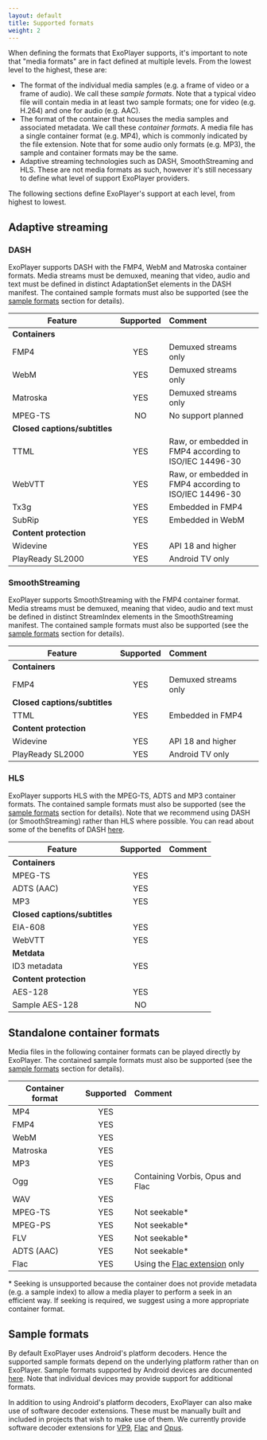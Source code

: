```yaml
---
layout: default
title: Supported formats
weight: 2
---
```


When defining the formats that ExoPlayer supports, it's important to note that "media formats" are
in fact defined at multiple levels. From the lowest level to the highest, these are:

* The format of the individual media samples (e.g. a frame of video or a frame of audio). We call
these *sample formats*. Note that a typical video file will contain media in at least two sample
formats; one for video (e.g. H.264) and one for audio (e.g. AAC).
* The format of the container that houses the media samples and associated metadata. We call these
*container formats*. A media file has a single container format (e.g. MP4), which is commonly
indicated by the file extension. Note that for some audio only formats (e.g. MP3), the sample and
container formats may be the same.
* Adaptive streaming technologies such as DASH, SmoothStreaming and HLS. These are not media formats
as such, however it's still necessary to define what level of support ExoPlayer providers.

The following sections define ExoPlayer's support at each level, from highest to lowest.

## Adaptive streaming ##

### DASH ###

ExoPlayer supports DASH with the FMP4, WebM and Matroska container formats. Media streams must be
demuxed, meaning that video, audio and text must be defined in distinct AdaptationSet elements in
the DASH manifest. The contained sample formats must also be supported (see the
[sample formats](#sample-formats) section for details).

| Feature | Supported    | Comment              |
|---------|:------------:|:---------------------|
| **Containers** |||
| FMP4                          | YES          | Demuxed streams only |
| WebM | YES | Demuxed streams only |
| Matroska | YES | Demuxed streams only |
| MPEG-TS | NO | No support planned |
| **Closed&nbsp;captions/subtitles** |||
| TTML | YES | Raw, or embedded in FMP4 according to ISO/IEC 14496-30 |
| WebVTT | YES | Raw, or embedded in FMP4 according to ISO/IEC 14496-30 |
| Tx3g | YES | Embedded in FMP4 |
| SubRip | YES | Embedded in WebM |
| **Content protection**                  |||
| Widevine | YES | API 18 and higher |
| PlayReady SL2000                        | YES          | Android TV only      |

### SmoothStreaming ###

ExoPlayer supports SmoothStreaming with the FMP4 container format. Media streams must be demuxed,
meaning that video, audio and text must be defined in distinct StreamIndex elements in the
SmoothStreaming manifest. The contained sample formats must also be supported (see the
[sample formats](#sample-formats) section for details).

| Feature | Supported    | Comment              |
|---------|:------------:|:---------------------|
| **Containers**                          |||
| FMP4                          | YES          | Demuxed streams only |
| **Closed&nbsp;captions/subtitles**           |||
| TTML | YES | Embedded in FMP4 |
| **Content protection**                    |||
| Widevine | YES | API 18 and higher |
| PlayReady SL2000                        | YES          | Android TV only      |

### HLS ###

ExoPlayer supports HLS with the MPEG-TS, ADTS and MP3 container formats. The contained sample
formats must also be supported (see the [sample formats](#sample-formats) section for details). Note
that we recommend using DASH (or SmoothStreaming) rather than HLS where possible. You can read about
some of the benefits of DASH
[here](https://google.github.io/ExoPlayer/2015/05/08/the-benefits-of-dash.html).

| Feature | Supported    | Comment              |
|---------|:------------:|:---------------------|
| **Containers**                          |||
| MPEG-TS                                 | YES          ||
| ADTS (AAC) | YES ||
| MP3 | YES ||
| **Closed&nbsp;captions/subtitles**           |||
| EIA-608 | YES ||
| WebVTT                                  | YES          ||
| **Metdata** |||
| ID3 metadata                            | YES          ||
| **Content protection**                  |||
| AES-128                                 | YES          ||
| Sample AES-128 | NO ||

## Standalone container formats ##

Media files in the following container formats can be played directly by ExoPlayer. The contained
sample formats must also be supported (see the [sample formats](#sample-formats) section for
details).

| Container format | Supported    | Comment              |
|------------------|:------------:|:---------------------|
| MP4 | YES ||
| FMP4 | YES ||
| WebM| YES ||
| Matroska| YES ||
| MP3 | YES ||
| Ogg | YES | Containing Vorbis, Opus and Flac |
| WAV | YES ||
| MPEG-TS | YES | Not seekable* |
| MPEG-PS | YES | Not seekable* |
| FLV | YES | Not seekable* |
| ADTS (AAC) | YES | Not seekable* |
| Flac | YES | Using the [Flac extension][] only |

\* Seeking is unsupported because the container does not provide metadata (e.g. a sample index) to
allow a media player to perform a seek in an efficient way. If seeking is required, we suggest using
a more appropriate container format.

## Sample formats ##

By default ExoPlayer uses Android's platform decoders. Hence the supported sample formats depend on
the underlying platform rather than on ExoPlayer. Sample formats supported by Android devices are
documented [here](https://developer.android.com/guide/appendix/media-formats.html#core). Note that
individual devices may provide support for additional formats.

In addition to using Android's platform decoders, ExoPlayer can also make use of software decoder
extensions. These must be manually built and included in projects that wish to make use of them. We
currently provide software decoder extensions for
[VP9](https://github.com/google/ExoPlayer/tree/master/extensions/vp9),
[Flac](https://github.com/google/ExoPlayer/tree/master/extensions/flac) and
[Opus](https://github.com/google/ExoPlayer/tree/master/extensions/opus).

[Flac extension]: https://github.com/google/ExoPlayer/tree/master/extensions/flac
